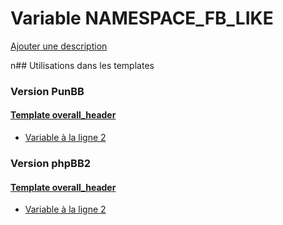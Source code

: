 # Variable NAMESPACE_FB_LIKE
[Ajouter une description](https://fa-tvars.appspot.com/NAMESPACE_FB_LIKE)

n## Utilisations dans les templates

### Version PunBB

#### [Template overall_header](punbb/overall_header.md)
* [Variable à la ligne 2](../punbb/overall_header.tpl#L2)

### Version phpBB2

#### [Template overall_header](subsilver/overall_header.md)
* [Variable à la ligne 2](../subsilver/overall_header.tpl#L2)